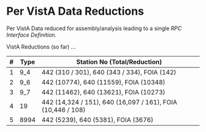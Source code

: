 # Per VistA Data Reductions 

Per VistA Data reduced for assembly/analysis leading to a single _RPC Interface Definition_.

VistA Reductions (so far) ...

\# | Type | Station No (Total/Reduction)
--- | --- | ---
1 | 9_4 | 442 (310 / 301), 640 (343 / 334), FOIA (142)
2 | 9_6 | 442 (10774), 640 (11559), FOIA (10348)
3 | 9_7 | 442 (11462), 640 (13621), FOIA (10273)
4 | 19 | 442 (14,324 / 151), 640 (16,097 / 161), FOIA (10,446 / 108)
5 | 8994 | 442 (5239), 640 (5381), FOIA (3676)






